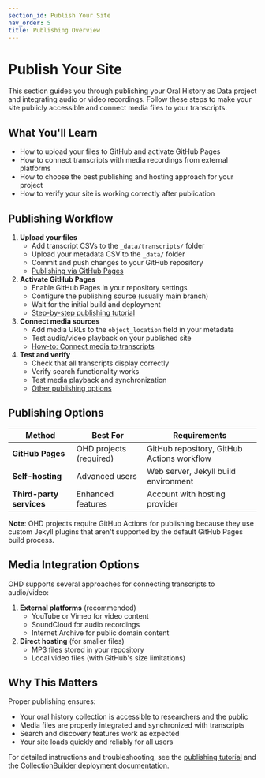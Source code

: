 ```yaml
---
section_id: Publish Your Site
nav_order: 5
title: Publishing Overview
---
```


# Publish Your Site

This section guides you through publishing your Oral History as Data project and integrating audio or video recordings. Follow these steps to make your site publicly accessible and connect media files to your transcripts.

## What You'll Learn
- How to upload your files to GitHub and activate GitHub Pages
- How to connect transcripts with media recordings from external platforms
- How to choose the best publishing and hosting approach for your project
- How to verify your site is working correctly after publication

## Publishing Workflow

1. **Upload your files**
   - Add transcript CSVs to the `_data/transcripts/` folder
   - Upload your metadata CSV to the `_data/` folder
   - Commit and push changes to your GitHub repository
   - [Publishing via GitHub Pages](publishing)
2. **Activate GitHub Pages**
   - Enable GitHub Pages in your repository settings
   - Configure the publishing source (usually main branch)
   - Wait for the initial build and deployment
   - [Step-by-step publishing tutorial](../tutorials/tutorial-publishing)
3. **Connect media sources**
   - Add media URLs to the `object_location` field in your metadata
   - Test audio/video playback on your published site
   - [How-to: Connect media to transcripts](../how-to/connect-media-to-transcripts)
4. **Test and verify**
   - Check that all transcripts display correctly
   - Verify search functionality works
   - Test media playback and synchronization
   - [Other publishing options](publishing-other)

## Publishing Options

| Method | Best For | Requirements |
|--------|----------|--------------|
| **GitHub Pages** | OHD projects (required) | GitHub repository, GitHub Actions workflow |
| **Self-hosting** | Advanced users | Web server, Jekyll build environment |
| **Third-party services** | Enhanced features | Account with hosting provider |

**Note**: OHD projects require GitHub Actions for publishing because they use custom Jekyll plugins that aren't supported by the default GitHub Pages build process.

## Media Integration Options

OHD supports several approaches for connecting transcripts to audio/video:

1. **External platforms** (recommended)
   - YouTube or Vimeo for video content
   - SoundCloud for audio recordings
   - Internet Archive for public domain content
2. **Direct hosting** (for smaller files)
   - MP3 files stored in your repository
   - Local video files (with GitHub's size limitations)

## Why This Matters

Proper publishing ensures:
- Your oral history collection is accessible to researchers and the public
- Media files are properly integrated and synchronized with transcripts
- Search and discovery features work as expected
- Your site loads quickly and reliably for all users

For detailed instructions and troubleshooting, see the [publishing tutorial](../tutorials/tutorial-publishing) and the [CollectionBuilder deployment documentation](https://collectionbuilder.github.io/cb-docs/docs/deploy/).

